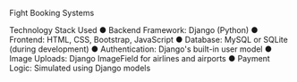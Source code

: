 Fight Booking  Systems 

Technology Stack Used 
● Backend Framework: Django (Python) 
● Frontend: HTML, CSS, Bootstrap, JavaScript 
● Database: MySQL or SQLite (during development) 
● Authentication: Django's built-in user model 
● Image Uploads: Django ImageField for airlines and airports 
● Payment Logic: Simulated using Django models
